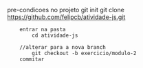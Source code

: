 pre-condicoes
    no projeto
        git init
        git clone https://github.com/felipcb/atividade-js.git

        entrar na pasta
            cd atividade-js

        //alterar para a nova branch
            git checkout -b exercicio/modulo-2
        commitar
        


    